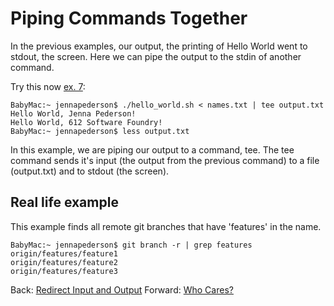 # Piping Commands Together

In the previous examples, our output, the printing of Hello World went to stdout, the screen. Here we can pipe the output to the stdin of another command.

Try this now [ex. 7](example7):
```
BabyMac:~ jennapederson$ ./hello_world.sh < names.txt | tee output.txt
Hello World, Jenna Pederson!
Hello World, 612 Software Foundry!
BabyMac:~ jennapederson$ less output.txt
```

In this example, we are piping our output to a command, tee. The tee command sends it's input (the output from the previous command) to a file (output.txt) and to stdout (the screen).

## Real life example

This example finds all remote git branches that have 'features' in the name.

```
BabyMac:~ jennapederson$ git branch -r | grep features
origin/features/feature1
origin/features/feature2
origin/features/feature3
```

Back: [Redirect Input and Output](10a_redirection.md)
Forward: [Who Cares?](11_who_cares.md)
